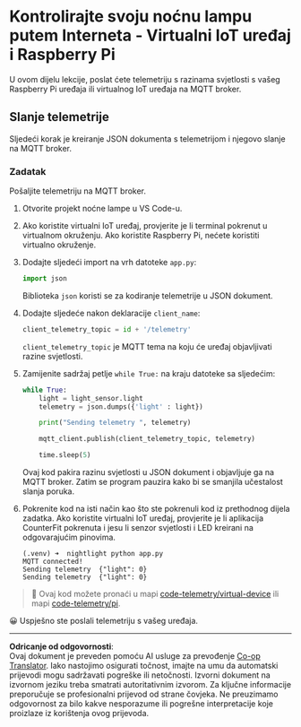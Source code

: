 <!--
CO_OP_TRANSLATOR_METADATA:
{
  "original_hash": "1226517aae5f5b6f904434670394c688",
  "translation_date": "2025-08-28T13:52:04+00:00",
  "source_file": "1-getting-started/lessons/4-connect-internet/single-board-computer-telemetry.md",
  "language_code": "hr"
}
-->
# Kontrolirajte svoju noćnu lampu putem Interneta - Virtualni IoT uređaj i Raspberry Pi

U ovom dijelu lekcije, poslat ćete telemetriju s razinama svjetlosti s vašeg Raspberry Pi uređaja ili virtualnog IoT uređaja na MQTT broker.

## Slanje telemetrije

Sljedeći korak je kreiranje JSON dokumenta s telemetrijom i njegovo slanje na MQTT broker.

### Zadatak

Pošaljite telemetriju na MQTT broker.

1. Otvorite projekt noćne lampe u VS Code-u.

1. Ako koristite virtualni IoT uređaj, provjerite je li terminal pokrenut u virtualnom okruženju. Ako koristite Raspberry Pi, nećete koristiti virtualno okruženje.

1. Dodajte sljedeći import na vrh datoteke `app.py`:

    ```python
    import json
    ```

    Biblioteka `json` koristi se za kodiranje telemetrije u JSON dokument.

1. Dodajte sljedeće nakon deklaracije `client_name`:

    ```python
    client_telemetry_topic = id + '/telemetry'
    ```

    `client_telemetry_topic` je MQTT tema na koju će uređaj objavljivati razine svjetlosti.

1. Zamijenite sadržaj petlje `while True:` na kraju datoteke sa sljedećim:

    ```python
    while True:
        light = light_sensor.light
        telemetry = json.dumps({'light' : light})

        print("Sending telemetry ", telemetry)
    
        mqtt_client.publish(client_telemetry_topic, telemetry)
    
        time.sleep(5)
    ```

    Ovaj kod pakira razinu svjetlosti u JSON dokument i objavljuje ga na MQTT broker. Zatim se program pauzira kako bi se smanjila učestalost slanja poruka.

1. Pokrenite kod na isti način kao što ste pokrenuli kod iz prethodnog dijela zadatka. Ako koristite virtualni IoT uređaj, provjerite je li aplikacija CounterFit pokrenuta i jesu li senzor svjetlosti i LED kreirani na odgovarajućim pinovima.

    ```output
    (.venv) ➜  nightlight python app.py 
    MQTT connected!
    Sending telemetry  {"light": 0}
    Sending telemetry  {"light": 0}
    ```

> 💁 Ovaj kod možete pronaći u mapi [code-telemetry/virtual-device](../../../../../1-getting-started/lessons/4-connect-internet/code-telemetry/virtual-device) ili mapi [code-telemetry/pi](../../../../../1-getting-started/lessons/4-connect-internet/code-telemetry/pi).

😀 Uspješno ste poslali telemetriju s vašeg uređaja.

---

**Odricanje od odgovornosti**:  
Ovaj dokument je preveden pomoću AI usluge za prevođenje [Co-op Translator](https://github.com/Azure/co-op-translator). Iako nastojimo osigurati točnost, imajte na umu da automatski prijevodi mogu sadržavati pogreške ili netočnosti. Izvorni dokument na izvornom jeziku treba smatrati autoritativnim izvorom. Za ključne informacije preporučuje se profesionalni prijevod od strane čovjeka. Ne preuzimamo odgovornost za bilo kakve nesporazume ili pogrešne interpretacije koje proizlaze iz korištenja ovog prijevoda.